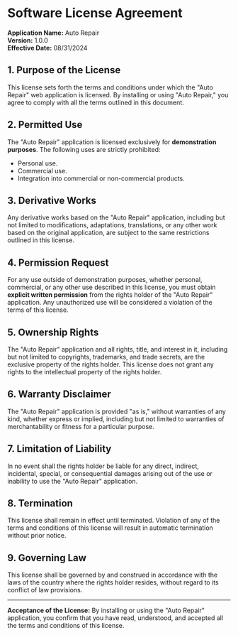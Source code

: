 # Software License Agreement

**Application Name:** Auto Repair  
**Version:** 1.0.0  
**Effective Date:** 08/31/2024

## 1. Purpose of the License

This license sets forth the terms and conditions under which the "Auto Repair" web application is licensed. By installing or using "Auto Repair," you agree to comply with all the terms outlined in this document.

## 2. Permitted Use

The "Auto Repair" application is licensed exclusively for **demonstration purposes**. The following uses are strictly prohibited:

- Personal use.
- Commercial use.
- Integration into commercial or non-commercial products.

## 3. Derivative Works

Any derivative works based on the "Auto Repair" application, including but not limited to modifications, adaptations, translations, or any other work based on the original application, are subject to the same restrictions outlined in this license.

## 4. Permission Request

For any use outside of demonstration purposes, whether personal, commercial, or any other use described in this license, you must obtain **explicit written permission** from the rights holder of the "Auto Repair" application. Any unauthorized use will be considered a violation of the terms of this license.

## 5. Ownership Rights

The "Auto Repair" application and all rights, title, and interest in it, including but not limited to copyrights, trademarks, and trade secrets, are the exclusive property of the rights holder. This license does not grant any rights to the intellectual property of the rights holder.

## 6. Warranty Disclaimer

The "Auto Repair" application is provided "as is," without warranties of any kind, whether express or implied, including but not limited to warranties of merchantability or fitness for a particular purpose.

## 7. Limitation of Liability

In no event shall the rights holder be liable for any direct, indirect, incidental, special, or consequential damages arising out of the use or inability to use the "Auto Repair" application.

## 8. Termination

This license shall remain in effect until terminated. Violation of any of the terms and conditions of this license will result in automatic termination without prior notice.

## 9. Governing Law

This license shall be governed by and construed in accordance with the laws of the country where the rights holder resides, without regard to its conflict of law provisions.

---

**Acceptance of the License:** By installing or using the "Auto Repair" application, you confirm that you have read, understood, and accepted all the terms and conditions of this license.
